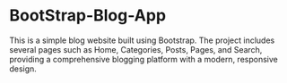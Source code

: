 # BootStrap-Blog-App
This is a simple blog website built using Bootstrap. The project includes several pages such as Home, Categories, Posts, Pages, and Search, providing a comprehensive blogging platform with a modern, responsive design.
